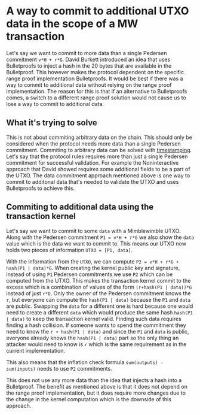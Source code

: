 # A way to commit to additional UTXO data in the scope of a MW transaction

Let's say we want to commit to more data than a single Pedersen commitment `v*H + r*G`. David Burkett introduced an idea
that uses Bulletproofs to inject a hash in the 20 bytes that are available in the Bulletproof. This however makes the
protocol dependent on the specific range proof implementation Bulletproofs. It would be best if there was a way
to commit to additional data without relying on the range proof implementation. The reason for this is that if an alternative
to Bulletproofs comes, a switch to a different range proof solution would not cause us to lose a way to commit
to additional data.

## What it's trying to solve

This is not about commiting arbitrary data on the chain. This should only be considered when the protocol needs
more data than a single Pedersen commitment. Commiting to arbitrary data can be solved with [timestamping](timestamping.md).
Let's say that the protocol rules requires more than just a single Pedersen commitment for successful validation. For example the Noninteractive
approach that David showed requires some additional fields to be a part of the UTXO. The data commitment approach mentioned above
is one way to commit to additonal data that's needed to validate the UTXO and uses Bulletproofs to achieve this.

## Commiting to additional data using the transaction kernel

Let's say we want to commit to some `data` with a Mimblewimble UTXO. Along with the Pedersen commitment `P1 = v*H + r*G` we also show the `data` value which is the data we want to commit to.
This means our UTXO now holds two pieces of information `UTXO = [P1, data]`.

With the information from the `UTXO`, we can compute `P2 = v*H + r*G + hash(P1 | data)*G`.
When creating the kernel public key and signature, instead of using `P1` Pedersen commitments we use `P2` which can be computed from the UTXO. This makes the transaction kernel commit to the excess
which is a combination of values of the form `(r+hash(P1 | data))*G` instead of just `r*G`.
Only the owner of the Pedersen commitment knows the `r`, but everyone can compute the `hash(P1 | data)` because the `P1` and `data` are public. Swapping the `data` for a different one is
hard because one would need to create a different `data` which would produce the same hash `hash(P1 | data)` to keep the transaction kernel valid. Finding such data requires finding a hash collision. If someone
wants to spend the commitment they need to know the `r + hash(P1 | data)` and since the `P1` and `data` is public, everyone already knows the `hash(P1 | data)` part so the only thing an attacker would need to know is `r` which is the same requirement as in the current implementation.

This also means that the inflation check formula `sum(outputs) - sum(inputs)` needs to use `P2` commitments.

This does not use any more data than the idea that injects a hash into a Bulletproof. The benefit as mentioned above is that it does
not depend on the range proof implementation, but it does require more changes due to the change in the kernel computation which is the
downside of this approach.